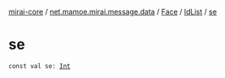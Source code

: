 [mirai-core](../../../index.md) / [net.mamoe.mirai.message.data](../../index.md) / [Face](../index.md) / [IdList](index.md) / [se](./se.md)

# se

`const val se: `[`Int`](https://kotlinlang.org/api/latest/jvm/stdlib/kotlin/-int/index.html)